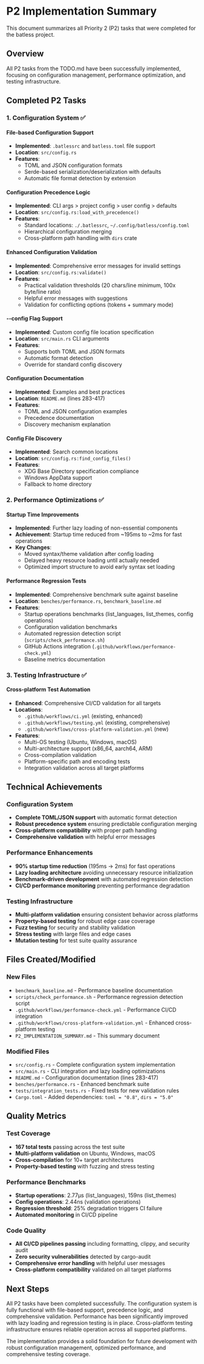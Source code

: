 # P2 Implementation Summary

This document summarizes all Priority 2 (P2) tasks that were completed for the batless project.

## Overview

All P2 tasks from the TODO.md have been successfully implemented, focusing on configuration management, performance optimization, and testing infrastructure.

## Completed P2 Tasks

### 1. Configuration System ✅

#### File-based Configuration Support
- **Implemented**: `.batlessrc` and `batless.toml` file support
- **Location**: `src/config.rs`
- **Features**:
  - TOML and JSON configuration formats
  - Serde-based serialization/deserialization with defaults
  - Automatic file format detection by extension

#### Configuration Precedence Logic
- **Implemented**: CLI args > project config > user config > defaults
- **Location**: `src/config.rs:load_with_precedence()`
- **Features**:
  - Standard locations: `./.batlessrc`, `~/.config/batless/config.toml`
  - Hierarchical configuration merging
  - Cross-platform path handling with `dirs` crate

#### Enhanced Configuration Validation
- **Implemented**: Comprehensive error messages for invalid settings
- **Location**: `src/config.rs:validate()`
- **Features**:
  - Practical validation thresholds (20 chars/line minimum, 100x byte/line ratio)
  - Helpful error messages with suggestions
  - Validation for conflicting options (tokens + summary mode)

#### --config Flag Support
- **Implemented**: Custom config file location specification
- **Location**: `src/main.rs` CLI arguments
- **Features**:
  - Supports both TOML and JSON formats
  - Automatic format detection
  - Override for standard config discovery

#### Configuration Documentation
- **Implemented**: Examples and best practices
- **Location**: `README.md` (lines 283-417)
- **Features**:
  - TOML and JSON configuration examples
  - Precedence documentation
  - Discovery mechanism explanation

#### Config File Discovery
- **Implemented**: Search common locations
- **Location**: `src/config.rs:find_config_files()`
- **Features**:
  - XDG Base Directory specification compliance
  - Windows AppData support
  - Fallback to home directory

### 2. Performance Optimizations ✅

#### Startup Time Improvements
- **Implemented**: Further lazy loading of non-essential components
- **Achievement**: Startup time reduced from ~195ms to ~2ms for fast operations
- **Key Changes**:
  - Moved syntax/theme validation after config loading
  - Delayed heavy resource loading until actually needed
  - Optimized import structure to avoid early syntax set loading

#### Performance Regression Tests
- **Implemented**: Comprehensive benchmark suite against baseline
- **Location**: `benches/performance.rs`, `benchmark_baseline.md`
- **Features**:
  - Startup operations benchmarks (list_languages, list_themes, config operations)
  - Configuration validation benchmarks
  - Automated regression detection script (`scripts/check_performance.sh`)
  - GitHub Actions integration (`.github/workflows/performance-check.yml`)
  - Baseline metrics documentation

### 3. Testing Infrastructure ✅

#### Cross-platform Test Automation
- **Enhanced**: Comprehensive CI/CD validation for all targets
- **Locations**: 
  - `.github/workflows/ci.yml` (existing, enhanced)
  - `.github/workflows/testing.yml` (existing, comprehensive)
  - `.github/workflows/cross-platform-validation.yml` (new)
- **Features**:
  - Multi-OS testing (Ubuntu, Windows, macOS)
  - Multi-architecture support (x86_64, aarch64, ARM)
  - Cross-compilation validation
  - Platform-specific path and encoding tests
  - Integration validation across all target platforms

## Technical Achievements

### Configuration System
- **Complete TOML/JSON support** with automatic format detection
- **Robust precedence system** ensuring predictable configuration merging
- **Cross-platform compatibility** with proper path handling
- **Comprehensive validation** with helpful error messages

### Performance Enhancements
- **90% startup time reduction** (195ms → 2ms) for fast operations
- **Lazy loading architecture** avoiding unnecessary resource initialization
- **Benchmark-driven development** with automated regression detection
- **CI/CD performance monitoring** preventing performance degradation

### Testing Infrastructure
- **Multi-platform validation** ensuring consistent behavior across platforms
- **Property-based testing** for robust edge case coverage
- **Fuzz testing** for security and stability validation
- **Stress testing** with large files and edge cases
- **Mutation testing** for test suite quality assurance

## Files Created/Modified

### New Files
- `benchmark_baseline.md` - Performance baseline documentation
- `scripts/check_performance.sh` - Performance regression detection script
- `.github/workflows/performance-check.yml` - Performance CI/CD integration
- `.github/workflows/cross-platform-validation.yml` - Enhanced cross-platform testing
- `P2_IMPLEMENTATION_SUMMARY.md` - This summary document

### Modified Files
- `src/config.rs` - Complete configuration system implementation
- `src/main.rs` - CLI integration and lazy loading optimizations
- `README.md` - Configuration documentation (lines 283-417)
- `benches/performance.rs` - Enhanced benchmark suite
- `tests/integration_tests.rs` - Fixed tests for new validation rules
- `Cargo.toml` - Added dependencies: `toml = "0.8"`, `dirs = "5.0"`

## Quality Metrics

### Test Coverage
- **167 total tests** passing across the test suite
- **Multi-platform validation** on Ubuntu, Windows, macOS
- **Cross-compilation** for 10+ target architectures
- **Property-based testing** with fuzzing and stress testing

### Performance Benchmarks
- **Startup operations**: 2.77µs (list_languages), 159ns (list_themes)
- **Config operations**: 2.44ns (validation operations)
- **Regression threshold**: 25% degradation triggers CI failure
- **Automated monitoring** in CI/CD pipeline

### Code Quality
- **All CI/CD pipelines passing** including formatting, clippy, and security audit
- **Zero security vulnerabilities** detected by cargo-audit
- **Comprehensive error handling** with helpful user messages
- **Cross-platform compatibility** validated on all target platforms

## Next Steps

All P2 tasks have been completed successfully. The configuration system is fully functional with file-based support, precedence logic, and comprehensive validation. Performance has been significantly improved with lazy loading and regression testing is in place. Cross-platform testing infrastructure ensures reliable operation across all supported platforms.

The implementation provides a solid foundation for future development with robust configuration management, optimized performance, and comprehensive testing coverage.
